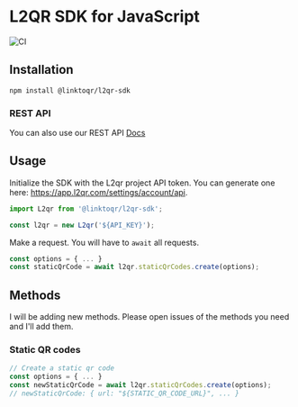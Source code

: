 # L2QR SDK for JavaScript
![CI](https://github.com/AlexBasiuk/link-to-qr/actions/workflows/ci.yml/badge.svg)

## Installation
```
npm install @linktoqr/l2qr-sdk
```

### REST API
You can also use our REST API [Docs](https://api.link-to-qr.com/docs/v1/)

## Usage
Initialize the SDK with the L2qr project API token. You can generate one here: https://app.l2qr.com/settings/account/api.

```js
import L2qr from '@linktoqr/l2qr-sdk';

const l2qr = new L2qr('${API_KEY}');
```

Make a request. You will have to `await` all requests.

```js
const options = { ... }
const staticQrCode = await l2qr.staticQrCodes.create(options);
```

## Methods
I will be adding new methods. Please open issues of the methods you need and I'll add them.

### Static QR codes
```js
// Create a static qr code
const options = { ... }
const newStaticQrCode = await l2qr.staticQrCodes.create(options);
// newStaticQrCode: { url: "${STATIC_QR_CODE_URL}", ... }
```
